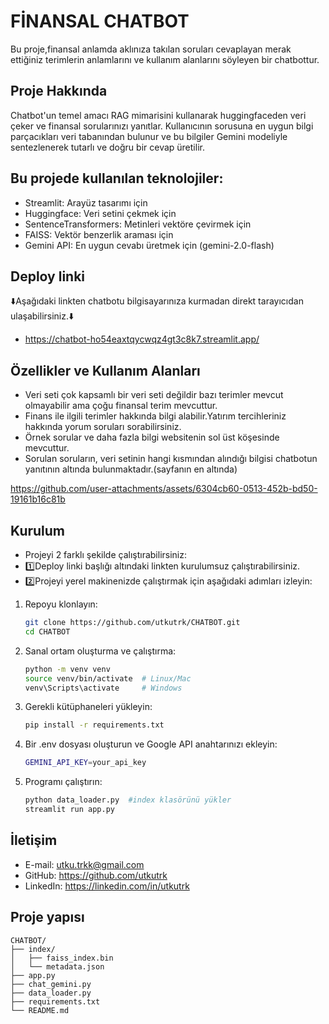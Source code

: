 # FİNANSAL CHATBOT

Bu proje,finansal anlamda aklınıza takılan soruları cevaplayan merak ettiğiniz terimlerin anlamlarını ve kullanım alanlarını söyleyen bir chatbottur.

## Proje Hakkında

Chatbot'un temel amacı RAG mimarisini kullanarak huggingfaceden veri çeker ve finansal sorularınızı yanıtlar. Kullanıcının sorusuna en uygun bilgi parçacıkları veri tabanından bulunur ve bu bilgiler Gemini modeliyle sentezlenerek tutarlı ve doğru bir cevap üretilir.

## Bu projede kullanılan teknolojiler:

- Streamlit: Arayüz tasarımı için
- Huggingface: Veri setini çekmek için 
- SentenceTransformers: Metinleri vektöre çevirmek için
- FAISS: Vektör benzerlik araması için
- Gemini API: En uygun cevabı üretmek için (gemini-2.0-flash)

## Deploy linki

⬇️Aşağıdaki linkten chatbotu bilgisayarınıza kurmadan direkt tarayıcıdan ulaşabilirsiniz.⬇️

- https://chatbot-ho54eaxtqycwqz4gt3c8k7.streamlit.app/

## Özellikler ve Kullanım Alanları

- Veri seti çok kapsamlı bir veri seti değildir bazı terimler mevcut olmayabilir ama çoğu finansal terim mevcuttur.
- Finans ile ilgili terimler hakkında bilgi alabilir.Yatırım tercihleriniz hakkında yorum soruları sorabilirsiniz.
- Örnek sorular ve daha fazla bilgi websitenin sol üst köşesinde mevcuttur.
- Sorulan soruların, veri setinin hangi kısmından alındığı bilgisi chatbotun yanıtının altında bulunmaktadır.(sayfanın en altında)

https://github.com/user-attachments/assets/6304cb60-0513-452b-bd50-19161b16c81b

## Kurulum

- Projeyi 2 farklı şekilde çalıştırabilirsiniz:
- 1️⃣Deploy linki başlığı altındaki linkten kurulumsuz çalıştırabilirsiniz.
- 2️⃣Projeyi yerel makinenizde çalıştırmak için aşağıdaki adımları izleyin:

1.  Repoyu klonlayın:
    ```bash
    git clone https://github.com/utkutrk/CHATBOT.git
    cd CHATBOT
    ```
2.  Sanal ortam oluşturma ve çalıştırma:
    ```bash
    python -m venv venv
    source venv/bin/activate  # Linux/Mac
    venv\Scripts\activate     # Windows
    ```
3.  Gerekli kütüphaneleri yükleyin:
    ```bash
    pip install -r requirements.txt
    ```
4.  Bir .env dosyası oluşturun ve Google API anahtarınızı ekleyin:
    ```bash
    GEMINI_API_KEY=your_api_key
    ```
4.  Programı çalıştırın:
    ```bash
    python data_loader.py  #index klasörünü yükler
    streamlit run app.py
    ```
## İletişim

- E-mail: utku.trkk@gmail.com
- GitHub: https://github.com/utkutrk
- LinkedIn: https://linkedin.com/in/utkutrk

## Proje yapısı

    CHATBOT/                
    ├── index/                 
    │   ├── faiss_index.bin           
    │   └── metadata.json  
    ├── app.py
    ├── chat_gemini.py                
    ├── data_loader.py             
    ├── requirements.txt       
    └── README.md              

